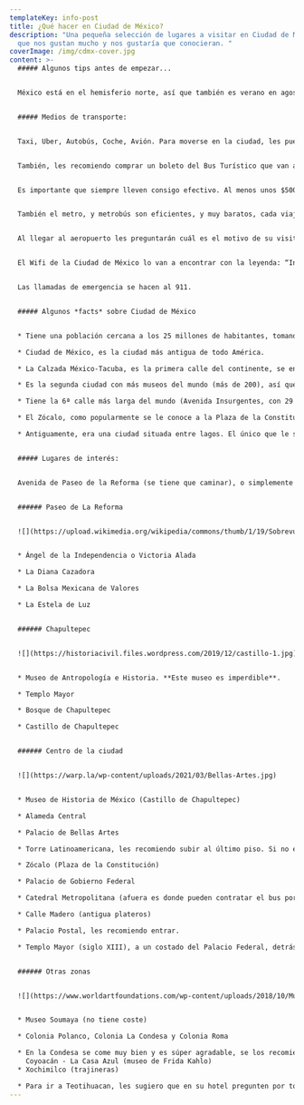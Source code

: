 ```yaml
---
templateKey: info-post
title: ¿Qué hacer en Ciudad de México?
description: "Una pequeña selección de lugares a visitar en Ciudad de México,
  que nos gustan mucho y nos gustaría que conocieran. "
coverImage: /img/cdmx-cover.jpg
content: >-
  ##### Algunos tips antes de empezar...


  México está en el hemisferio norte, así que también es verano en agosto. Verano suele ser la época en la que más llueve (así que deberán llevar paraguas sí o sí). En Ciudad de México las temperaturas máximas serán de 23ºc y mínimas de 12º. Sin embargo, las playas y el norte del país será muy cálido, tal como en España.


  ##### Medios de transporte:


  Taxi, Uber, Autobús, Coche, Avión. Para moverse en la ciudad, les puedo recomendar 100% que caminen lo más posible, tanto en la zona centro, como en Paseo de la Reforma, Chapultepec, Insurgentes. Uber es un medio muy usado, económico y efectivo (quizás lo máximo que vayan a pagar son 10 euros, y lo pueden compartir con otras 3 personas). Así que les recomiendo que bajen la aplicación y la tengan vinculada con su tarjeta de crédito/débito. 


  También, les recomiendo comprar un boleto del Bus Turístico que van a poder tomar desde el inicio, en el Zócalo (Plaza del Constitución). Este autobús los llevará a todos los sitios de interés, y les servirá como taxi durante dos días (yo recomiendo que sean dos circuitos y no uno, porque no les dará tiempo con uno). Así, podrán visitar los sitios más importantes, y volver a abordar el bus, usando éste como taxi. Pueden ver toda la explicación en este link:[](https://www.civitatis.com/es/ciudad-de-mexico/autobus-turistico-mexico/#:~:text=El%20autob%C3%BAs%20tur%C3%ADstico%20de%20Ciudad,entre%20otros%20lugares%20de%20inter%C3%A9s.) [Bus Turístico.](https://www.civitatis.com/es/ciudad-de-mexico/autobus-turistico-mexico/#:~:text=El%20autob%C3%BAs%20tur%C3%ADstico%20de%20Ciudad,entre%20otros%20lugares%20de%20inter%C3%A9s.)


  Es importante que siempre lleven consigo efectivo. Al menos unos $500 pesos por día, cada persona, ya que por supuesto que en casi todos los establecimientos hay terminal para la tarjeta de débito/crédito, sin embargo, también es bueno llevar efectivo por cualquier si acaso.


  También el metro, y metrobús son eficientes, y muy baratos, cada viaje cuesta 0,40 centavos de euro. Existen ciclovías, por si gustan hacer turismo en bici. Los domingos cierran Paseo de la Reforma, toda la mañana hasta las 13:00 hrs.


  Al llegar al aeropuerto les preguntarán cuál es el motivo de su visita, y muy probablemente cuál es la dirección del hotel, o sitio en el que se piensan hospedar. Así que tengan a la mano esta información. Al igual que en cualquier aeropuerto, existirán taxis, rentas de coche, autobús, etc, para poder llegar al hotel e instalarse. Pueden sacar dinero de los cajeros sin problema, al momento de llegar al aeropuerto (una comisión de 5€ es lo que puede cobrarles, pero básicamente eso es lo que cobran en las casas de cambio o bancos).


  El Wifi de la Ciudad de México lo van a encontrar con la leyenda: “Internet para todos” y funciona. Sólo que deben permanecer más bien estáticos en el punto que quieran hacer una búsqueda o utilizar whatsapp. Si van en un coche o metro, se les desconectará fácilmente.


  Las llamadas de emergencia se hacen al 911.


  ##### Algunos *facts* sobre Ciudad de México


  * Tiene una población cercana a los 25 millones de habitantes, tomando en cuenta toda el área metropolitana (Ciudad de México y Estado de México). Se encuentra a 2250 km sobre el nivel del mar.

  * Ciudad de México, es la ciudad más antigua de todo América. 

  * La Calzada México-Tacuba, es la primera calle del continente, se encuentra en el centro, por si quieren recorrerla, y es la que conectaba tierra firme con el sistema de lagos de la antigua Tenochtitlan.

  * Es la segunda ciudad con más museos del mundo (más de 200), así que hay para todos los gustos.

  * Tiene la 6ª calle más larga del mundo (Avenida Insurgentes, con 29 km.). Si la quieren recorrer, vale mucho la pena.

  * El Zócalo, como popularmente se le conoce a la Plaza de la Constitución, es la plaza más grande de América, y la segunda más grande del mundo, después de la Plaza Roja, de Moscú. Comer en alguno de los restaurantes con terraza, recorrer la calle Madero, visitar la catedral, y si es posible, entrar a Palacio de Gobierno es obligado

  * Antiguamente, era una ciudad situada entre lagos. El único que le sobrevive es Xochimilco, y se puede visitar, y disfrutar de las trajineras. Está a 1 hora aproximadamente en coche, pero vale la pena. 


  ##### Lugares de interés:


  Avenida de Paseo de la Reforma (se tiene que caminar), o simplemente Paseo de la Reforma, si bien no es la avenida más larga, sí es la más importante, donde se encuentran muchísimos pasajes históricos, y se puede llegar a varias intersecciones, por ejemplo con el Ángel de la Independencia, Chapultepec, Insurgentes,  o bien con la Calle Juárez, en donde se podrá llegar a la Alameda Central, Bellas Artes, La Torre Latinoamericana, y de allí acceso a calle Madero, que desembocará en el Zócalo, la Catedral Metropolitana y Palacio de Gobierno Federal.


  ###### Paseo de La Reforma


  ![](https://upload.wikimedia.org/wikipedia/commons/thumb/1/19/Sobrevuelos_CDMX_IMG_5982_%2839488832615%29.jpg/1200px-Sobrevuelos_CDMX_IMG_5982_%2839488832615%29.jpg)


  * Ángel de la Independencia o Victoria Alada

  * La Diana Cazadora

  * La Bolsa Mexicana de Valores

  * La Estela de Luz


  ###### Chapultepec


  ![](https://historiacivil.files.wordpress.com/2019/12/castillo-1.jpg)


  * Museo de Antropología e Historia. **Este museo es imperdible**.

  * Templo Mayor

  * Bosque de Chapultepec

  * Castillo de Chapultepec


  ###### Centro de la ciudad


  ![](https://warp.la/wp-content/uploads/2021/03/Bellas-Artes.jpg)


  * Museo de Historia de México (Castillo de Chapultepec)

  * Alameda Central

  * Palacio de Bellas Artes

  * Torre Latinoamericana, les recomiendo subir al último piso. Si no está demasiado nublado podrán llegar a ver los dos volcanes a la distancia, el Popocatépetl y el Iztaccihuatl.

  * Zócalo (Plaza de la Constitución)

  * Palacio de Gobierno Federal

  * Catedral Metropolitana (afuera es donde pueden contratar el bus por dos días que puede servirles de taxi).

  * Calle Madero (antigua plateros)

  * Palacio Postal, les recomiendo entrar.

  * Templo Mayor (siglo XIII), a un costado del Palacio Federal, detrás de la Catedral Metropolitana.


  ###### Otras zonas


  ![](https://www.worldartfoundations.com/wp-content/uploads/2018/10/Museo-Soumaya.jpg)


  * Museo Soumaya (no tiene coste)

  * Colonia Polanco, Colonia La Condesa y Colonia Roma

  * En la Condesa se come muy bien y es súper agradable, se los recomiendo mucho, además de ir a pasear al Parque México.\
    Coyoacán - La Casa Azul (museo de Frida Kahlo)
  * Xochimilco (trajineras)

  * Para ir a Teotihuacan, les sugiero que en su hotel pregunten por tours directamente. Las ruinas están situadas a una hora y media de la ciudad, dirección noreste.
---
```

